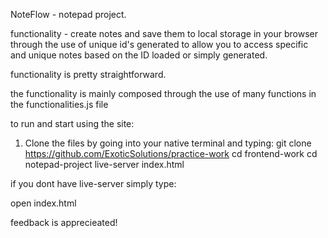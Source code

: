 NoteFlow - notepad project.

functionality - create notes and save them to local storage in your browser through the use of unique id's generated to allow you to access specific and unique notes based on the ID loaded or simply generated.

functionality is pretty straightforward.

the functionality is mainly composed through the use of many functions in the functionalities.js file

to run and start using the site:

1. Clone the files by going into your native terminal and typing:
   git clone https://github.com/ExoticSolutions/practice-work
   cd frontend-work
   cd notepad-project
   live-server index.html

if you dont have live-server simply type:

open index.html

feedback is apprecieated!
